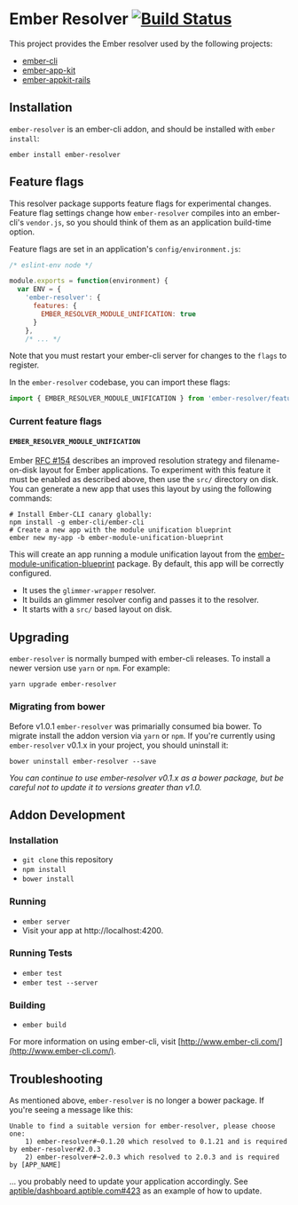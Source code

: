 # Ember Resolver [![Build Status](https://travis-ci.org/ember-cli/ember-resolver.svg?branch=master)](https://travis-ci.org/ember-cli/ember-resolver)


This project provides the Ember resolver used by the following projects:

* [ember-cli](https://github.com/ember-cli/ember-cli)
* [ember-app-kit](https://github.com/stefanpenner/ember-app-kit)
* [ember-appkit-rails](https://github.com/DavyJonesLocker/ember-appkit-rails)

## Installation

`ember-resolver` is an ember-cli addon, and should be installed with `ember install`:

```
ember install ember-resolver
```

## Feature flags

This resolver package supports feature flags for experimental changes. Feature
flag settings change how `ember-resolver` compiles into an ember-cli's
`vendor.js`, so you should think of them as an application build-time option.

Feature flags are set in an application's `config/environment.js`:

```js
/* eslint-env node */

module.exports = function(environment) {
  var ENV = {
    'ember-resolver': {
      features: {
        EMBER_RESOLVER_MODULE_UNIFICATION: true
      }
    },
    /* ... */
```

Note that you must restart your ember-cli server for changes to the `flags` to
register.

In the `ember-resolver` codebase, you can import these flags:

```js
import { EMBER_RESOLVER_MODULE_UNIFICATION } from 'ember-resolver/features';
```

### Current feature flags

#### `EMBER_RESOLVER_MODULE_UNIFICATION`

Ember [RFC #154](https://github.com/emberjs/rfcs/blob/master/text/0143-module-unification.md)
describes an improved resolution strategy and filename-on-disk
layout for Ember applications. To experiment with this feature
it must be enabled as described above, then use the `src/`
directory on disk. You can generate a new app that uses
this layout by using the following commands:

```
# Install Ember-CLI canary globally:
npm install -g ember-cli/ember-cli
# Create a new app with the module unification blueprint
ember new my-app -b ember-module-unification-blueprint
```

This will create an app running a module unification layout from
the
[ember-module-unification-blueprint](https://github.com/emberjs/ember-module-unification-blueprint)
package. By default, this app will be correctly configured.

  * It uses the `glimmer-wrapper` resolver.
  * It builds an glimmer resolver config and passes it to the resolver.
  * It starts with a `src/` based layout on disk.

## Upgrading

`ember-resolver` is normally bumped with ember-cli releases. To install a newer
version use `yarn` or `npm`. For example:

```
yarn upgrade ember-resolver
```

### Migrating from bower

Before v1.0.1 `ember-resolver` was primarially consumed bia bower. To migrate
install the addon version via `yarn` or `npm`. If you're currently using
`ember-resolver` v0.1.x in your project, you should uninstall it:

```
bower uninstall ember-resolver --save
```

_You can continue to use ember-resolver v0.1.x as a bower package, but be
careful not to update it to versions greater than v1.0._

## Addon Development

### Installation

* `git clone` this repository
* `npm install`
* `bower install`

### Running

* `ember server`
* Visit your app at http://localhost:4200.

### Running Tests

* `ember test`
* `ember test --server`

### Building

* `ember build`

For more information on using ember-cli, visit [http://www.ember-cli.com/](http://www.ember-cli.com/).

## Troubleshooting

As mentioned above, `ember-resolver` is no longer a bower package.  If you're seeing a message like this:

```
Unable to find a suitable version for ember-resolver, please choose one:
    1) ember-resolver#~0.1.20 which resolved to 0.1.21 and is required by ember-resolver#2.0.3
    2) ember-resolver#~2.0.3 which resolved to 2.0.3 and is required by [APP_NAME]
```

... you probably need to update your application accordingly.  See [aptible/dashboard.aptible.com#423](https://github.com/aptible/dashboard.aptible.com/pull/423/files) as an example of how to update.
